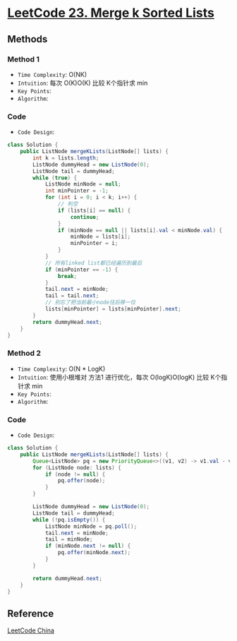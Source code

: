 # [LeetCode 23. Merge k Sorted Lists](https://leetcode.com/problems/merge-k-sorted-lists/)

## Methods

### Method 1

* `Time Complexity`: O(NK)
* `Intuition`: 每次 O(K)O(K) 比较 K个指针求 min
* `Key Points`:
* `Algorithm`:

### Code

* `Code Design`:

```java
class Solution {
    public ListNode mergeKLists(ListNode[] lists) {
        int k = lists.length;
        ListNode dummyHead = new ListNode(0);
        ListNode tail = dummyHead;
        while (true) {
            ListNode minNode = null;
            int minPointer = -1;
            for (int i = 0; i < k; i++) {
                // 判空
                if (lists[i] == null) {
                    continue;
                }
                if (minNode == null || lists[i].val < minNode.val) {
                    minNode = lists[i];
                    minPointer = i;
                }
            }
            // 所有linked list都已经遍历到最后
            if (minPointer == -1) {
                break;
            }
            tail.next = minNode;
            tail = tail.next;
            // 别忘了把当前最小node往后移一位
            lists[minPointer] = lists[minPointer].next;
        }
        return dummyHead.next;
    }
}
```

### Method 2

* `Time Complexity`: O(N * LogK)
* `Intuition`: 使用小根堆对 方法1 进行优化，每次 O(logK)O(logK) 比较 K个指针求 min
* `Key Points`:
* `Algorithm`:

### Code

* `Code Design`:

```java
class Solution {
    public ListNode mergeKLists(ListNode[] lists) {
        Queue<ListNode> pq = new PriorityQueue<>((v1, v2) -> v1.val - v2.val);
        for (ListNode node: lists) {
            if (node != null) {
                pq.offer(node);
            }
        }

        ListNode dummyHead = new ListNode(0);
        ListNode tail = dummyHead;
        while (!pq.isEmpty()) {
            ListNode minNode = pq.poll();
            tail.next = minNode;
            tail = minNode;
            if (minNode.next != null) {
                pq.offer(minNode.next);
            }
        }

        return dummyHead.next;
    }
}
```

## Reference

[LeetCode China](https://leetcode-cn.com/problems/merge-k-sorted-lists/solution/4-chong-fang-fa-xiang-jie-bi-xu-miao-dong-by-sweet/)
